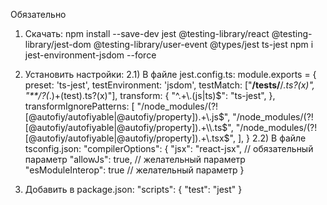 Обязательно

1. Скачать:
   npm install --save-dev jest @testing-library/react @testing-library/jest-dom @testing-library/user-event @types/jest ts-jest
   npm i jest-environment-jsdom --force

2. Установить настройки:
   2.1) В файле jest.config.ts:
   module.exports = {
   preset: 'ts-jest',
   testEnvironment: 'jsdom',
   testMatch: ["**/__tests__/**/*.ts?(x)", "**/?(*.)+(test).ts?(x)"],
   transform: {
   "^.+\\.(js|ts)$": "ts-jest",
    },
    transformIgnorePatterns: [
        "/node_modules/(?![@autofiy/autofiyable|@autofiy/property]).+\\.js$",
   "/node_modules/(?![@autofiy/autofiyable|@autofiy/property]).+\\.ts$",
        "/node_modules/(?![@autofiy/autofiyable|@autofiy/property]).+\\.tsx$",
   ],
   }
   2.2) В файле tsconfig.json:
   "compilerOptions": {
       "jsx": "react-jsx", // обязательный параметр
       "allowJs": true, // желательный параметр
       "esModuleInterop": true // желательный параметр
   }
3. Добавить в package.json:
"scripts": {
    "test": "jest"
}